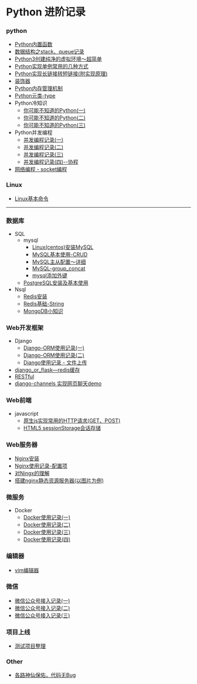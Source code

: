 # Python 进阶记录
### python
- [Python内置函数](https://github.com/chongjing001/Python-Advance/blob/master/Tips/Python%E5%86%85%E7%BD%AE%E5%87%BD%E6%95%B0.md)
- [数据结构之stack、queue记录](https://github.com/chongjing001/Python-Advance/blob/master/Tips/%E6%95%B0%E6%8D%AE%E7%BB%93%E6%9E%84stack%E5%92%8Cqueue%E8%AE%B0%E5%BD%95.md)
- [Python3创建纯净的虚拟环境～超简单](https://github.com/chongjing001/Python-Advance/blob/master/Tips/Python3%20%E5%88%9B%E5%BB%BA%E7%8E%AF%E5%A2%83%E7%9A%84%E5%91%BD%E4%BB%A4%EF%BC%89.md)
- [Python实现单例常用的几种方式](https://github.com/chongjing001/Python-Advance/blob/master/Tips/Python%E5%AE%9E%E7%8E%B0%E5%8D%95%E4%BE%8B%E5%B8%B8%E7%94%A8%E7%9A%84%E5%87%A0%E7%A7%8D%E6%96%B9%E5%BC%8F.md)
- [Python实现长链接转短链接(附实现原理)](https://github.com/chongjing001/Python-Advance/blob/master/Tips/Python%E5%AE%9E%E7%8E%B0%E9%95%BF%E9%93%BE%E6%8E%A5%E8%BD%AC%E7%9F%AD%E9%93%BE%E6%8E%A5%EF%BC%88%E9%99%84%E5%AE%9E%E7%8E%B0%E5%8E%9F%E7%90%86.md)
- [装饰器](https://github.com/chongjing001/Python-Advance/blob/master/Tips/%E8%A3%85%E9%A5%B0%E5%99%A8.md)
- [Python内存管理机制](https://github.com/chongjing001/Python-Advance/blob/master/Tips/Python%E5%86%85%E5%AD%98%E7%AE%A1%E7%90%86%E6%9C%BA%E5%88%B6.md)
- [Python元类-type](https://github.com/chongjing001/Python-Advance/blob/master/Tips/%E5%85%83%E7%B1%BB%E7%BC%96%E7%A8%8B.md)
- Python冷知识
  - [你可能不知道的Python(一)](https://github.com/chongjing001/Python-Advance/blob/master/Tips/%E4%BD%A0%E5%8F%AF%E8%83%BD%E4%B8%8D%E7%9F%A5%E9%81%93%E7%9A%84Python(%E4%B8%80).md)
  - [你可能不知道的Python(二)](https://github.com/chongjing001/Python-Advance/blob/master/Tips/%E4%BD%A0%E5%8F%AF%E8%83%BD%E4%B8%8D%E7%9F%A5%E9%81%93%E7%9A%84Python%EF%BC%88%E4%BA%8C%EF%BC%89.md)
  - [你可能不知道的Python(三)](https://github.com/chongjing001/Python-Advance/blob/master/Tips/%E4%BD%A0%E5%8F%AF%E8%83%BD%E4%B8%8D%E7%9F%A5%E9%81%93%E7%9A%84Python(%E4%B8%89).md)
- Python并发编程
  - [并发编程记录(一)](https://github.com/chongjing001/Python-Advance/blob/master/Tips/%E5%B9%B6%E5%8F%91%E7%BC%96%E7%A8%8B%E6%B5%85%E8%B0%88(%E4%B8%80).md)
  - [并发编程记录(二)](https://github.com/chongjing001/Python-Advance/blob/master/Tips/%E5%B9%B6%E5%8F%91%E7%BC%96%E7%A8%8B%E8%AE%B0%E5%BD%95(%E4%BA%8C).md)
  - [并发编程记录(三)](https://github.com/chongjing001/Python-Advance/blob/master/Tips/%E5%B9%B6%E5%8F%91%E7%BC%96%E7%A8%8B%E8%AE%B0%E5%BD%95(%E4%B8%89).md)
  - [并发编程记录(四)--协程](https://github.com/chongjing001/Python-Advance/blob/master/Tips/%E5%B9%B6%E5%8F%91%E7%BC%96%E7%A8%8B%E8%AE%B0%E5%BD%95(%E5%9B%9B)--%E5%8D%8F%E7%A8%8B.md)
- [网络编程 - socket编程](https://github.com/chongjing001/Python-Advance/blob/master/Tips/%E7%BD%91%E7%BB%9C%E7%BC%96%E7%A8%8B%20-%20socket%E7%BC%96%E7%A8%8B.md)
### Linux
- [Linux基本命令](https://github.com/chongjing001/Python-Advance/blob/master/Tips/Linux.md)
***
### 数据库
- SQL
  - mysql
    - [Linux(centos)安装MySQL](https://github.com/chongjing001/Python-Advance/blob/master/Tips/MySQL%E5%AE%89%E8%A3%85(Linux%E7%B3%BB%E7%BB%9F).md)
    - [MySQL基本使用-CRUD](https://github.com/chongjing001/Python-Advance/blob/master/Tips/MySQL%E5%9F%BA%E6%9C%AC%E4%BD%BF%E7%94%A8(%E4%B8%80).md)
    - [MySQL主从配置～详细](https://github.com/chongjing001/Python-Advance/blob/master/Database/MySQL%E4%B8%BB%E4%BB%8E%E9%85%8D%E7%BD%AE.md)
    - [MySQL-group_concat](https://github.com/chongjing001/Python-Advance/blob/master/Database/group_concat.md)
    - [mysql添加外键](https://github.com/chongjing001/Python-Advance/blob/master/Database/mysql%E6%B7%BB%E5%8A%A0%E5%A4%96%E9%94%AE.md)
  - [PostgreSQL安装及基本使用](https://github.com/chongjing001/Python-Advance/blob/master/Database/postgresql.md)
- Nsql
  - [Redis安装](https://github.com/chongjing001/Python-Advance/blob/master/Tips/Redis%E5%9F%BA%E7%A1%80%EF%BC%88%E4%B8%80%EF%BC%89.md)
  - [Redis基础-String](https://github.com/chongjing001/Python-Advance/blob/master/Tips/Redis%E5%9F%BA%E7%A1%80-String%EF%BC%88%E5%AD%97%E7%AC%A6%E4%B8%B2%EF%BC%89--%E5%B8%B8%E7%94%A8%E6%8C%87%E4%BB%A4.md)
  - [MongoDB小知识](https://github.com/chongjing001/Python-Advance/blob/master/Database/MongoDB%E5%B0%8F%E7%9F%A5%E8%AF%86.md)
### Web开发框架
- Django
  - [Django-ORM使用记录(一)](https://github.com/chongjing001/Python-Advance/blob/master/Web-Frame/Django-ORM%E4%BD%BF%E7%94%A8%E8%AE%B0%E5%BD%95(%E4%B8%80).md)
  - [Django-ORM使用记录(二)](https://github.com/chongjing001/Python-Advance/blob/master/Web-Frame/Django-ORM%E4%BD%BF%E7%94%A8%E8%AE%B0%E5%BD%95(%E4%BA%8C).md)
  - [Django使用记录 - 文件上传](https://github.com/chongjing001/Python-Advance/blob/master/Web-Frame/Django%E4%BD%BF%E7%94%A8%E8%AE%B0%E5%BD%95%20-%20%E6%96%87%E4%BB%B6%E4%B8%8A%E4%BC%A0.md)
- [django_or_flask—redis缓存](https://github.com/chongjing001/Python-Advance/blob/master/Web-Frame/django_or_flask%E2%80%94redis%E7%BC%93%E5%AD%98.md)
- [RESTful](https://github.com/chongjing001/Python-Advance/blob/master/Web-Frame/restful.md)
- [django-channels 实现网页聊天demo](https://github.com/chongjing001/Python-Advance/blob/master/Demo/django-channels%20%E5%AE%9E%E7%8E%B0%E7%BD%91%E9%A1%B5%E8%81%8A%E5%A4%A9demo.md)
### Web前端
- javascript
  - [原生js实现常用的HTTP请求(GET、POST)](https://github.com/chongjing001/Python-Advance/blob/master/Web-h5/%E5%8E%9F%E7%94%9Fjs%E4%BD%BF%E7%94%A8%E5%B8%B8%E7%94%A8%E7%9A%84HTTP%E8%AF%B7%E6%B1%82(GET%E3%80%81POST).md)
  - [HTML5 sessionStorage会话存储](https://github.com/chongjing001/Python-Advance/blob/master/Web-h5/HTML5-sessionStorage%E4%BC%9A%E8%AF%9D%E5%AD%98%E5%82%A8.md)
### Web服务器
- [Nginx安装](https://github.com/chongjing001/Python-Advance/blob/master/Tips/Nginx%E6%9C%8D%E5%8A%A1%E5%99%A8%E5%AE%89%E8%A3%85.md)
- [Nginx使用记录-配置项](https://github.com/chongjing001/Python-Advance/blob/master/Web-Service/nginx%E9%85%8D%E7%BD%AE.md)
- [对Ningx的理解](https://github.com/chongjing001/Python-Advance/blob/master/Web-Service/nginx.md)
- [搭建nginx静态资源服务器(以图片为例)](https://github.com/chongjing001/Python-Advance/blob/master/Web-Service/%E6%90%AD%E5%BB%BAnginx%E9%9D%99%E6%80%81%E8%B5%84%E6%BA%90%E6%9C%8D%E5%8A%A1%E5%99%A8(%E4%BB%A5%E5%9B%BE%E7%89%87%E4%B8%BA%E4%BE%8B).md)
### 微服务
- Docker
  - [Docker使用记录(一)](https://github.com/chongjing001/Python-Advance/blob/master/Micro-Service/docker%E4%BD%BF%E7%94%A8%E8%AE%B0%E5%BD%95(%E4%B8%80).md)
  - [Docker使用记录(二)](https://github.com/chongjing001/Python-Advance/blob/master/Micro-Service/docker%E4%BD%BF%E7%94%A8%E8%AE%B0%E5%BD%95(%E4%BA%8C).md)
  - [Docker使用记录(三)](https://github.com/chongjing001/Python-Advance/blob/master/Micro-Service/docker%E4%BD%BF%E7%94%A8%E8%AE%B0%E5%BD%95(%E4%B8%89).md)
  - [Docker使用记录(四)](https://github.com/chongjing001/Python-Advance/blob/master/Micro-Service/docker%E4%BD%BF%E7%94%A8%E8%AE%B0%E5%BD%95(%E5%9B%9B).md)
### 编辑器
- [vim编辑器](https://github.com/chongjing001/Python-Advance/blob/master/Tips/vim%E7%BC%96%E8%BE%91%E5%99%A8%E4%B9%8B%E7%A5%9E.md)
### 微信
  - [微信公众号接入记录(一)](https://github.com/chongjing001/Python-Advance/blob/master/Demo/%E5%BE%AE%E4%BF%A1%E5%85%AC%E4%BC%97%E5%8F%B7%E6%8E%A5%E5%85%A5%E8%AE%B0%E5%BD%95(%E4%B8%80).md)
  - [微信公众号接入记录(二)](https://github.com/chongjing001/Python-Advance/blob/master/Demo/%E5%BE%AE%E4%BF%A1%E5%85%AC%E6%80%BB%E5%8F%B7%E6%8E%A5%E5%85%A5%E8%AE%B0%E5%BD%95(%E4%BA%8C).md)
  - [微信公众号接入记录(三)](https://github.com/chongjing001/Python-Advance/blob/master/Demo/%E5%BE%AE%E4%BF%A1%E5%85%AC%E5%85%B1%E5%8F%B7%E6%8E%A5%E5%85%A5%E8%AE%B0%E5%BD%95(%E4%B8%89).md)
### 项目上线
- [测试项目整理](https://github.com/chongjing001/Python-Advance/blob/master/Projects/%E9%A1%B9%E7%9B%AE.md)
### Other
- [各路神仙保佑，代码无Bug](https://github.com/chongjing001/Python-Advance/blob/master/Other/%E6%97%A0bug.md)
